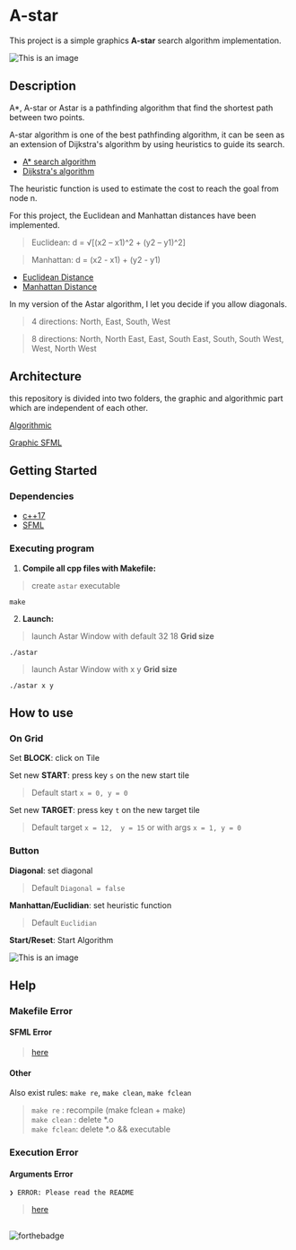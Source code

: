 # A-star

This project is a simple graphics **A-star** search algorithm implementation.

![This is an image](https://github.com/Ligny/A-star/blob/main/ressources/images/Astar_menu.png)

## Description

A*, A-star or Astar is a pathfinding algorithm that find the shortest path between two points.

A-star algorithm is one of the best pathfinding algorithm, it can be seen as an extension of Dijkstra's algorithm by using heuristics to guide its search.

* [A* search algorithm](https://en.wikipedia.org/wiki/A*_search_algorithm)
* [Dijkstra's algorithm](https://en.wikipedia.org/wiki/Dijkstra%27s_algorithm)

The heuristic function is used to estimate the cost to reach the goal from node n.

For this project, the Euclidean and Manhattan distances have been implemented.
> Euclidean: d = √[(x2 – x1)^2 + (y2 – y1)^2]

> Manhattan: d = (x2 - x1) + (y2 - y1)

* [Euclidean Distance](https://en.wikipedia.org/wiki/Euclidean_distance)
* [Manhattan Distance](https://en.wikipedia.org/wiki/Taxicab_geometry)

In my version of the Astar algorithm, I let you decide if you allow diagonals.
> 4 directions: North, East, South, West

> 8 directions: North, North East, East, South East, South, South West, West, North West

## Architecture

this repository is divided into two folders, the graphic and algorithmic part which are independent of each other.

[Algorithmic](main/src/algorithm)

[Graphic SFML](main/src/SFML)

## Getting Started

### Dependencies

* [c++17](https://en.cppreference.com/w/cpp/17)
* [SFML](https://www.sfml-dev.org/download.php)

### Executing program

1. **Compile all cpp files with Makefile:**
> create `astar` executable
````
make
````
2. **Launch:**
> launch Astar Window with default 32 18 **Grid size**
````
./astar
````
> launch Astar Window with x y **Grid size**
````
./astar x y
````

## How to use

### On Grid

Set **BLOCK**: click on Tile

Set new **START**: press key ``s`` on the new start tile
> Default start `x = 0, y = 0`

Set new **TARGET**: press key ``t`` on the new target tile
> Default target `x = 12,  y = 15` or with args `x = 1, y = 0`

### Button

**Diagonal**: set diagonal
> Default `Diagonal = false`

**Manhattan/Euclidian**: set heuristic function
> Default `Euclidian`

**Start/Reset**: Start Algorithm

![This is an image](https://github.com/Ligny/A-star/blob/main/ressources/images/Astar_manhattan.png)

## Help

### Makefile Error

#### SFML Error
> [here](#dependencies)

#### Other
Also exist rules: `make re`, `make clean`, `make fclean`
> `make re`    : recompile (make fclean + make)<br />
> `make clean` : delete *.o<br />
> `make fclean`: delete *.o && executable<br />

### Execution Error

#### Arguments Error
````
❯ ERROR: Please read the README
````
> [here](#executing-program)

##
![forthebadge](http://forthebadge.com/images/badges/built-with-love.svg)
